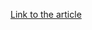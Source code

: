 [Link to the article](https://www.akamai.com/blog/security/now-available-on-github-akamai-cli-utility-for-akamai-terraform)
